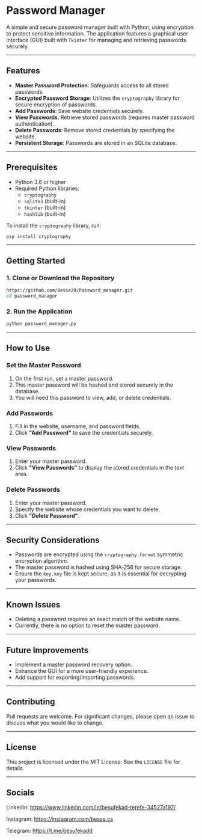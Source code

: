 # Password Manager

A simple and secure password manager built with Python, using encryption to protect sensitive information. The application features a graphical user interface (GUI) built with `Tkinter` for managing and retrieving passwords securely.

---

## Features
- **Master Password Protection**: Safeguards access to all stored passwords.
- **Encrypted Password Storage**: Utilizes the `cryptography` library for secure encryption of passwords.
- **Add Passwords**: Save website credentials securely.
- **View Passwords**: Retrieve stored passwords (requires master password authentication).
- **Delete Passwords**: Remove stored credentials by specifying the website.
- **Persistent Storage**: Passwords are stored in an SQLite database.

---

## Prerequisites
- Python 3.6 or higher
- Required Python libraries:
  - `cryptography`
  - `sqlite3` (built-in)
  - `tkinter` (built-in)
  - `hashlib` (built-in)

To install the `cryptography` library, run:
```bash
pip install cryptography
```

---

## Getting Started

### 1. Clone or Download the Repository
```bash
https://github.com/Besse20/Password_manager.git
cd password_manager
```

### 2. Run the Application
```bash
python password_manager.py
```

---

## How to Use

### **Set the Master Password**
1. On the first run, set a master password.
2. This master password will be hashed and stored securely in the database.
3. You will need this password to view, add, or delete credentials.

### **Add Passwords**
1. Fill in the website, username, and password fields.
2. Click **"Add Password"** to save the credentials securely.

### **View Passwords**
1. Enter your master password.
2. Click **"View Passwords"** to display the stored credentials in the text area.

### **Delete Passwords**
1. Enter your master password.
2. Specify the website whose credentials you want to delete.
3. Click **"Delete Password"**.

---

## Security Considerations
- Passwords are encrypted using the `cryptography.fernet` symmetric encryption algorithm.
- The master password is hashed using SHA-256 for secure storage.
- Ensure the `key.key` file is kept secure, as it is essential for decrypting your passwords.

---

## Known Issues
- Deleting a password requires an exact match of the website name.
- Currently, there is no option to reset the master password.

---

## Future Improvements
- Implement a master password recovery option.
- Enhance the GUI for a more user-friendly experience.
- Add support for exporting/importing passwords.

---

## Contributing
Pull requests are welcome. For significant changes, please open an issue to discuss what you would like to change.

---

## License
This project is licensed under the MIT License. See the `LICENSE` file for details.

---

## Socials

Linkedin: https://www.linkedin.com/in/besufekad-terefe-34527a197/

Instagram: https://instagram.com/besse.cs

Telegram: https://t.me/besufekadd
